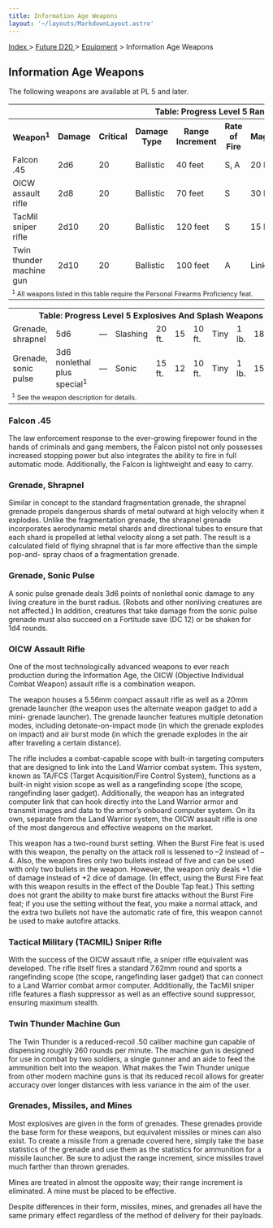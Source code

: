 ```yaml
---
title: Information Age Weapons
layout: '~/layouts/MarkdownLayout.astro'
---
```


[ Index ](/) > [ Future D20 ](/future.d20.srd) > [Equipment](/future.d20.srd/equipment) > Information Age Weapons

## Information Age Weapons

The following weapons are available at PL 5 and later.


<table> <tr><th colspan="11">Table: Progress Level 5 Ranged Weapons</th></tr> <tr><th>Weapon<sup>1</sup></th><th>Damage</th><th>Critical</th><th>Damage Type</th><th>Range Increment</th><th>Rate of Fire</th><th>Magazine</th><th>Size</th><th>Weight</th><th>Purchase DC</th><th>Restriction</th></tr> <tr><td>Falcon .45</td><td>2d6</td><td>20</td><td>Ballistic</td><td>40 feet</td><td>S, A</td><td>20 box</td><td>Medium</td><td>2.5 lb.</td><td>18 </td><td>Lic (+1)</td></tr> <tr class="shaded"><td>OICW assault rifle</td><td>2d8</td><td>20</td><td>Ballistic</td><td>70 feet</td><td>S</td><td>30 box</td><td>Large</td><td>18 lb.</td><td>26 </td><td>Mil (+3)</td></tr> <tr><td>TacMil sniper rifle</td><td>2d10</td><td>20</td><td>Ballistic</td><td>120 feet</td><td>S</td><td>15 box</td><td>Large</td><td>14 lb.</td><td>21 </td><td>Res (+2)</td></tr> <tr class="shaded"><td>Twin thunder machine gun</td><td>2d10</td><td>20</td><td>Ballistic</td><td>100 feet</td><td>A</td><td>Linked</td><td>Huge</td><td>42 lb.</td><td>22 </td><td>Mil (+3)</td></tr> <tr><td colspan="11" style="text-align: left; font-size: .8em"><sup>1</sup> All weapons listed in this table require the Personal Firearms Proficiency feat.</td></tr> </table>

 
<table> <tr><th colspan="11">Table: Progress Level 5 Explosives And Splash Weapons</th></tr> <tr><td>Grenade, shrapnel</td><td>5d6</td><td>—</td><td>Slashing</td><td>20 ft.</td><td>15</td><td>10 ft.</td><td>Tiny</td><td>1 lb.</td><td>18</td><td>Mil (+3)</td></tr> <tr class="shaded"><td>Grenade, sonic pulse</td><td>3d6 nonlethal plus special<sup>1</sup></td><td>—</td><td>Sonic</td><td>15 ft.</td><td>12</td><td>10 ft.</td><td>Tiny</td><td>1 lb.</td><td>15</td><td>Res (+2)</td></tr> <tr><td colspan="11" style="text-align: left; font-size: .8em"><sup>1</sup> See the weapon description for details.</td></tr> </table>



### Falcon .45

The law enforcement response to the ever-growing firepower found in the hands
of criminals and gang members, the Falcon pistol not only possesses increased
stopping power but also integrates the ability to fire in full automatic mode.
Additionally, the Falcon is lightweight and easy to carry.

### Grenade, Shrapnel

Similar in concept to the standard fragmentation grenade, the shrapnel grenade
propels dangerous shards of metal outward at high velocity when it explodes.
Unlike the fragmentation grenade, the shrapnel grenade incorporates
aerodynamic metal shards and directional tubes to ensure that each shard is
propelled at lethal velocity along a set path. The result is a calculated
field of flying shrapnel that is far more effective than the simple pop-and-
spray chaos of a fragmentation grenade.

### Grenade, Sonic Pulse

A sonic pulse grenade deals 3d6 points of nonlethal sonic damage to any living
creature in the burst radius. (Robots and other nonliving creatures are not
affected.) In addition, creatures that take damage from the sonic pulse
grenade must also succeed on a Fortitude save (DC 12) or be shaken for 1d4
rounds.

### OICW Assault Rifle

One of the most technologically advanced weapons to ever reach production
during the Information Age, the OICW (Objective Individual Combat Weapon)
assault rifle is a combination weapon.

The weapon houses a 5.56mm compact assault rifle as well as a 20mm grenade
launcher (the weapon uses the alternate weapon gadget to add a mini- grenade
launcher). The grenade launcher features multiple detonation modes, including
detonate-on-impact mode (in which the grenade explodes on impact) and air
burst mode (in which the grenade explodes in the air after traveling a certain
distance).

The rifle includes a combat-capable scope with built-in targeting computers
that are designed to link into the Land Warrior combat system. This system,
known as TA/FCS (Target Acquisition/Fire Control System), functions as a
built-in night vision scope as well as a rangefinding scope (the scope,
rangefinding laser gadget). Additionally, the weapon has an integrated
computer link that can hook directly into the Land Warrior armor and transmit
images and data to the armor’s onboard computer system. On its own, separate
from the Land Warrior system, the OICW assault rifle is one of the most
dangerous and effective weapons on the market.

This weapon has a two-round burst setting. When the Burst Fire feat is used
with this weapon, the penalty on the attack roll is lessened to –2 instead of
–4. Also, the weapon fires only two bullets instead of five and can be used
with only two bullets in the weapon. However, the weapon only deals +1 die of
damage instead of +2 dice of damage. (In effect, using the Burst Fire feat
with this weapon results in the effect of the Double Tap feat.) This setting
does not grant the ability to make burst fire attacks without the Burst Fire
feat; if you use the setting without the feat, you make a normal attack, and
the extra two bullets not have the automatic rate of fire, this weapon cannot
be used to make autofire attacks.

### Tactical Military (TACMIL) Sniper Rifle

With the success of the OICW assault rifle, a sniper rifle equivalent was
developed. The rifle itself fires a standard 7.62mm round and sports a
rangefinding scope (the scope, rangefinding laser gadget) that can connect to
a Land Warrior combat armor computer. Additionally, the TacMil sniper rifle
features a flash suppressor as well as an effective sound suppressor, ensuring
maximum stealth.

### Twin Thunder Machine Gun

The Twin Thunder is a reduced-recoil .50 caliber machine gun capable of
dispensing roughly 260 rounds per minute. The machine gun is designed for use
in combat by two soldiers, a single gunner and an aide to feed the ammunition
belt into the weapon. What makes the Twin Thunder unique from other modern
machine guns is that its reduced recoil allows for greater accuracy over
longer distances with less variance in the aim of the user.

### Grenades, Missiles, and Mines

Most explosives are given in the form of grenades. These grenades provide the
base form for these weapons, but equivalent missiles or mines can also exist.
To create a missile from a grenade covered here, simply take the base
statistics of the grenade and use them as the statistics for ammunition for a
missile launcher. Be sure to adjust the range increment, since missiles travel
much farther than thrown grenades.

Mines are treated in almost the opposite way; their range increment is
eliminated. A mine must be placed to be effective.

Despite differences in their form, missiles, mines, and grenades all have the
same primary effect regardless of the method of delivery for their payloads.

